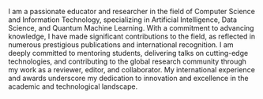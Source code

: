 I am a passionate educator and researcher in the field of Computer Science and Information Technology, specializing in Artificial Intelligence, Data Science, and Quantum Machine Learning. With a commitment to advancing knowledge, I have made significant contributions to the field, as reflected in numerous prestigious publications and international recognition. I am deeply committed to mentoring students, delivering talks on cutting-edge technologies, and contributing to the global research community through my work as a reviewer, editor, and collaborator. My international experience and awards underscore my dedication to innovation and excellence in the academic and technological landscape.

<!---
drganeshpdf/drganeshpdf is a ✨ special ✨ repository because its `README.md` (this file) appears on your GitHub profile.
You can click the Preview link to take a look at your changes.
--->
